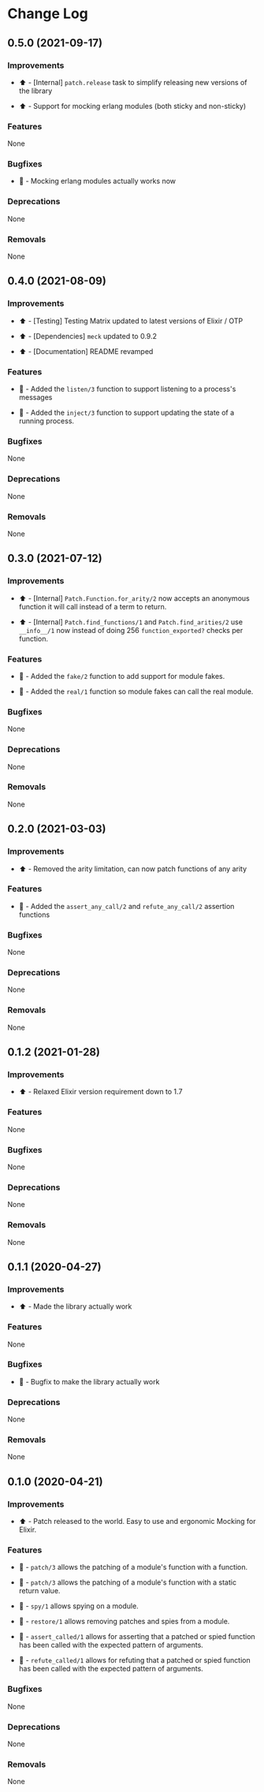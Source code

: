 # Change Log

## 0.5.0 (2021-09-17)

### Improvements



- ⬆️ - \[Internal\] `patch.release` task to simplify releasing new versions of the library

- ⬆️ - Support for mocking erlang modules (both sticky and non-sticky)



### Features


None


### Bugfixes



- 🐞 - Mocking erlang modules actually works now



### Deprecations


None


### Removals


None



## 0.4.0 (2021-08-09)

### Improvements



- ⬆️ - [Testing] Testing Matrix updated to latest versions of Elixir / OTP

- ⬆️ - [Dependencies] `meck` updated to 0.9.2

- ⬆️ - [Documentation] README revamped



### Features



- 🎁 - Added the `listen/3` function to support listening to a process's messages

- 🎁 - Added the `inject/3` function to support updating the state of a running process.



### Bugfixes


None


### Deprecations


None


### Removals


None



## 0.3.0 (2021-07-12)

### Improvements



- ⬆️ - [Internal] `Patch.Function.for_arity/2` now accepts an anonymous function it will call instead of a term to return.

- ⬆️ - [Internal] `Patch.find_functions/1` and `Patch.find_arities/2` use `__info__/1` now instead of doing 256 `function_exported?` checks per function.



### Features



- 🎁 - Added the `fake/2` function to add support for module fakes.

- 🎁 - Added the `real/1` function so module fakes can call the real module.



### Bugfixes


None


### Deprecations


None


### Removals


None



## 0.2.0 (2021-03-03)

### Improvements



- ⬆️ - Removed the arity limitation, can now patch functions of any arity



### Features



- 🎁 - Added the `assert_any_call/2` and `refute_any_call/2` assertion functions



### Bugfixes


None


### Deprecations


None


### Removals


None



## 0.1.2 (2021-01-28)

### Improvements



- ⬆️ - Relaxed Elixir version requirement down to 1.7



### Features


None


### Bugfixes


None


### Deprecations


None


### Removals


None



## 0.1.1 (2020-04-27)

### Improvements



- ⬆️ - Made the library actually work



### Features


None


### Bugfixes



- 🐞 - Bugfix to make the library actually work



### Deprecations


None


### Removals


None



## 0.1.0 (2020-04-21)

### Improvements



- ⬆️ - Patch released to the world.  Easy to use and ergonomic Mocking for Elixir.



### Features



- 🎁 - `patch/3` allows the patching of a module's function with a function.

- 🎁 - `patch/3` allows the patching of a module's function with a static return value.

- 🎁 - `spy/1` allows spying on a module.

- 🎁 - `restore/1` allows removing patches and spies from a module.

- 🎁 - `assert_called/1` allows for asserting that a patched or spied function has been called with the expected pattern of arguments.

- 🎁 - `refute_called/1` allows for refuting that a patched or spied function has been called with the expected pattern of arguments.



### Bugfixes


None


### Deprecations


None


### Removals


None


